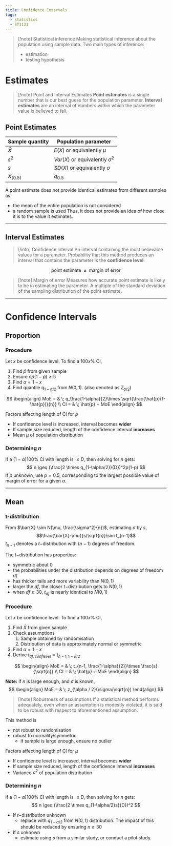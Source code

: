 ```yaml
---
title: Confidence Intervals
tags:
  - statistics
  - ST1131
---
```

> [!note] Statistical inference
> Making statistical inference about the population using sample data.
> Two main types of inference:
> - estimation
> - testing hypothesis

# Estimates

> [!note] Point and Interval Estimates
> **Point estimates** is a single number that is our best guess for the population parameter.
> **Interval estimates** are an interval of numbers within which the parameter value is believed to fall.

## Point Estimates

| Sample quantity | Population parameter                |
| --------------- | ----------------------------------- |
| $\bar X$        | $E(X)$ or equivalently $\mu$        |
| $s^2$           | $Var(X)$ or equivalently $\sigma^2$ |
| $s$             | $SD(X)$ or equivalently $\sigma$    |
| $X_{(0.5)}$     | $q_{0.5}$                           |

A point estimate does not provide identical estimates from different samples as
- the mean of the entire population is not considered
- a random sample is used
Thus, it does not provide an idea of how close it is to the value it estimates.

---
## Interval Estimates

> [!info] Confidence interval
> An interval containing the most believable values for a parameter. Probability that this method produces an interval that contains the parameter is the **confidence level**. 

$$ \text{point estimate } \pm \text{ margin of error}$$

> [!note] Margin of error
> Measures how accurate point estimate is likely to be in estimating the parameter. 
> A multiple of the standard deviation of the sampling distribution of the point estimate.

---
# Confidence Intervals
## Proportion

### Procedure

Let $x$ be confidence level. To find a $100x\%$ CI,
1. Find $\hat{p}$ from given sample
2. Ensure $n\hat{p}(1 - \hat{p})\geq 5$
3. Find $\alpha = 1 -x$
4. Find quantile $q_{1 - \alpha/2}$ from $N(0, 1)$.
   (also denoted as $Z_{\alpha/2}$)

$$
\begin{align}
MoE = & \; q_\frac{1-\alpha}{2}\times \sqrt{\frac{\hat{p}(1-\hat{p})}{n}} \\
CI = & \; \hat{p} + MoE
\end{align}
$$

Factors affecting length of CI for $p$
- If confidence level is increased, interval becomes **wider**
- If sample size reduced, length of the confidence interval **increases**
- Mean $\mu$ of population distribution

### Determining $n$

If a $(1-\alpha)100\%$ CI with length is $\leq D$, then solving for $n$ gets:
$$
n \geq (\frac{2 \times q_{1-\alpha/2}}{D})^2p(1-p)
$$
If $p$ unknown, use $p = 0.5$, corresponding to the largest possible value of margin of error for a given $\alpha$.

---
## Mean
### t-distribution


From $\bar{X} \sim N(\mu, \frac{\sigma^2}{n})$, estimating $\sigma$ by $s$,
$$\frac{\bar{X}-\mu}{s/\sqrt{n}}\sim t_{n-1}$$
$t_{n-1}$ denotes a $t-$distribution with $(n-1)$ degrees of freedom.


The $t-$distribution has properties:
- symmetric about $0$
- the probabilities under the distribution depends on degrees of freedom $df$
- has thicker tails and more variability than $N(0,1)$
- larger the $df$, the closer $t-$distribution gets to $N(0,1)$
- when $df \geq 30$, $t_{df}$ is nearly identical to $N(0,1)$

### Procedure

Let $x$ be confidence level. To find a $100x\%$ CI,
1. Find $\bar{X}$ from given sample
2. Check assumptions
	1. Sample obtained by randomisation
	2. Distribution of data is approximately normal or symmetric
3. Find $\alpha = 1 -x$
4. Derive $t_{df, conflevel} = t_{n-1, 1 - \alpha/2}$

$$
\begin{align}
MoE = & \; t_{n-1, \frac{1-\alpha}{2}}\times \frac{s}{\sqrt{n}} \\
CI = & \; \hat{p} + MoE
\end{align}
$$

**Note:** if $n$ is large enough, and $\sigma$ is known, 
$$
\begin{align}
MoE = & \; z_{\alpha / 2}(\sigma/\sqrt{n})
\end{align}
$$
> [!note] Robustness of assumptions
> If a statistical method performs adequately, even when an assumption is modestly violated, it is said to be robust with respect to aforementioned assumption.

This method is
- not robust to randomisation
- robust to normality/symmetric
	- if sample is large enough, ensure no outlier

Factors affecting length of CI for $\mu$
- If confidence level is increased, interval becomes **wider**
- If sample size reduced, length of the confidence interval **increases**
- Variance $\sigma^2$ of population distribution

### Determining $n$

If a $(1-\alpha)100\%$ CI with length is $\leq D$, then solving for $n$ gets:
$$
n \geq (\frac{2 \times q_{1-\alpha/2}s}{D})^2
$$

- If $t-$distribution unknown
	- replace with $q_{1-\alpha/2}$ from $N(0,1)$ distribution. The impact of this should be reduced by ensuring $n \geq 30$
- If $s$ unknown
	- estimate using $s$ from a similar study, or conduct a pilot study.